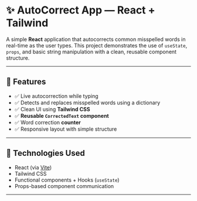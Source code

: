 # ✨ AutoCorrect App — React + Tailwind

A simple **React** application that autocorrects common misspelled words in real-time as the user types. This project demonstrates the use of `useState`, `props`, and basic string manipulation with a clean, reusable component structure.

---

## 🚀 Features

- ✅ Live autocorrection while typing
- ✅ Detects and replaces misspelled words using a dictionary
- ✅ Clean UI using **Tailwind CSS**
- ✅ **Reusable `CorrectedText` component**
- ✅ Word correction **counter**
- ✅ Responsive layout with simple structure

---

## 🧠 Technologies Used

- React (via [Vite](https://vitejs.dev))
- Tailwind CSS
- Functional components + Hooks (`useState`)
- Props-based component communication

---
